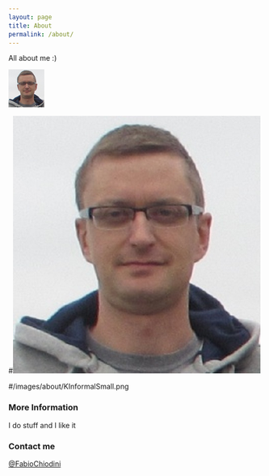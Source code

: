 ```yaml
---
layout: page
title: About
permalink: /about/
---
```


All about me :)

![Alt text](/images/about/KInformalSmall.png "KInformalSmall")



#![Alt text](/images/about/FabioChiodiniInformal500.jpg "FabioChiodiniInformal500")


#/images/about/KInformalSmall.png

### More Information

I do stuff and I like it

### Contact me

[@FabioChiodini](mailto:email@domain.com)
